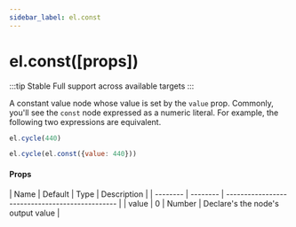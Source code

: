 ```yaml
---
sidebar_label: el.const
---
```


# el.const([props])

:::tip Stable
Full support across available targets
:::

A constant value node whose value is set by the `value` prop. Commonly, you'll
see the `const` node expressed as a numeric literal. For example, the following
two expressions are equivalent.

```js
el.cycle(440)
```

```js
el.cycle(el.const({value: 440}))
```

#### Props

| Name     | Default  | Type   | Description                            |
| -------- | -------- | ----------------------------------------------- |
| value    | 0        | Number | Declare's the node's output value      |


